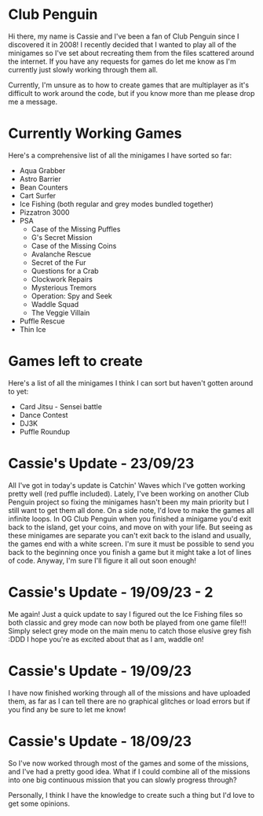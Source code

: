 # Club Penguin
Hi there, my name is Cassie and I've been a fan of Club Penguin since I discovered it in 2008! I recently decided that I wanted to play all of the minigames so I've set about recreating them from the files scattered around the internet. If you have any requests for games do let me know as I'm currently just slowly working through them all.

Currently, I'm unsure as to how to create games that are multiplayer as it's difficult to work around the code, but if you know more than me please drop me a message.

# Currently Working Games
Here's a comprehensive list of all the minigames I have sorted so far:
 * Aqua Grabber
 * Astro Barrier
 * Bean Counters
 * Cart Surfer
 * Ice Fishing (both regular and grey modes bundled together)
 * Pizzatron 3000
 * PSA
   * Case of the Missing Puffles
   * G's Secret Mission
   * Case of the Missing Coins
   * Avalanche Rescue
   * Secret of the Fur
   * Questions for a Crab
   * Clockwork Repairs
   * Mysterious Tremors
   * Operation: Spy and Seek
   * Waddle Squad
   * The Veggie Villain
 * Puffle Rescue
 * Thin Ice

# Games left to create
Here's a list of all the minigames I think I can sort but haven't gotten around to yet:
 * Card Jitsu - Sensei battle
 * Dance Contest
 * DJ3K
 * Puffle Roundup

# Cassie's Update - 23/09/23
All I've got in today's update is Catchin' Waves which I've gotten working pretty well (red puffle included). Lately, I've been working on another Club Penguin project so fixing the minigames hasn't been my main priority but I still want to get them all done. On a side note, I'd love to make the games all infinite loops. In OG Club Penguin when you finished a minigame you'd exit back to the island, get your coins, and move on with your life. But seeing as these minigames are separate you can't exit back to the island and usually, the games end with a white screen. I'm sure it must be possible to send you back to the beginning once you finish a game but it might take a lot of lines of code.
Anyway, I'm sure I'll figure it all out soon enough!

# Cassie's Update - 19/09/23 - 2
Me again! Just a quick update to say I figured out the Ice Fishing files so both classic and grey mode can now both be played from one game file!!! Simply select grey mode on the main menu to catch those elusive grey fish :DDD I hope you're as excited about that as I am, waddle on!

# Cassie's Update - 19/09/23
I have now finished working through all of the missions and have uploaded them, as far as I can tell there are no graphical glitches or load errors but if you find any be sure to let me know!

# Cassie's Update - 18/09/23
So I've now worked through most of the games and some of the missions, and I've had a pretty good idea. What if I could combine all of the missions into one big continuous mission that you can slowly progress through?

Personally, I think I have the knowledge to create such a thing but I'd love to get some opinions.

